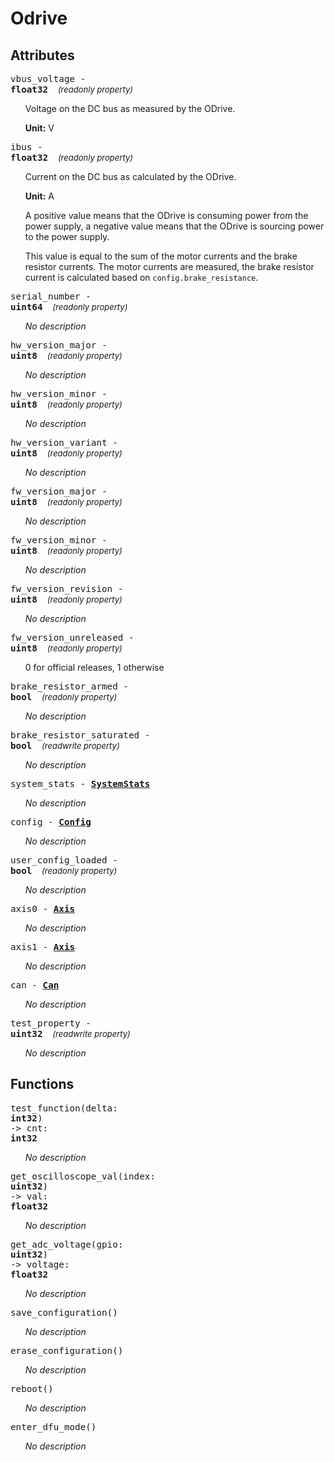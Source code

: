 





# Odrive

## Attributes



<big><code>vbus_voltage - 
**<span title="C type: float, Python type: float">float32</span>**</code></big>&nbsp;&nbsp;&nbsp;&nbsp;<span style="font-size: small;">_(readonly property)_</span>

<ul>

Voltage on the DC bus as measured by the ODrive.

**Unit:** V

</ul>

<big><code>ibus - 
**<span title="C type: float, Python type: float">float32</span>**</code></big>&nbsp;&nbsp;&nbsp;&nbsp;<span style="font-size: small;">_(readonly property)_</span>

<ul>

Current on the DC bus as calculated by the ODrive.



**Unit:** A

A positive value means that the ODrive is consuming power from the power supply,
a negative value means that the ODrive is sourcing power to the power supply.

This value is equal to the sum of the motor currents and the brake resistor currents.
The motor currents are measured, the brake resistor current is calculated based on
`config.brake_resistance`.
</ul>

<big><code>serial_number - 
**<span title="C type: uint64_t, Python type: int">uint64</span>**</code></big>&nbsp;&nbsp;&nbsp;&nbsp;<span style="font-size: small;">_(readonly property)_</span>

<ul>

_No description_</ul>

<big><code>hw_version_major - 
**<span title="C type: uint8_t, Python type: int">uint8</span>**</code></big>&nbsp;&nbsp;&nbsp;&nbsp;<span style="font-size: small;">_(readonly property)_</span>

<ul>

_No description_</ul>

<big><code>hw_version_minor - 
**<span title="C type: uint8_t, Python type: int">uint8</span>**</code></big>&nbsp;&nbsp;&nbsp;&nbsp;<span style="font-size: small;">_(readonly property)_</span>

<ul>

_No description_</ul>

<big><code>hw_version_variant - 
**<span title="C type: uint8_t, Python type: int">uint8</span>**</code></big>&nbsp;&nbsp;&nbsp;&nbsp;<span style="font-size: small;">_(readonly property)_</span>

<ul>

_No description_</ul>

<big><code>fw_version_major - 
**<span title="C type: uint8_t, Python type: int">uint8</span>**</code></big>&nbsp;&nbsp;&nbsp;&nbsp;<span style="font-size: small;">_(readonly property)_</span>

<ul>

_No description_</ul>

<big><code>fw_version_minor - 
**<span title="C type: uint8_t, Python type: int">uint8</span>**</code></big>&nbsp;&nbsp;&nbsp;&nbsp;<span style="font-size: small;">_(readonly property)_</span>

<ul>

_No description_</ul>

<big><code>fw_version_revision - 
**<span title="C type: uint8_t, Python type: int">uint8</span>**</code></big>&nbsp;&nbsp;&nbsp;&nbsp;<span style="font-size: small;">_(readonly property)_</span>

<ul>

_No description_</ul>

<big><code>fw_version_unreleased - 
**<span title="C type: uint8_t, Python type: int">uint8</span>**</code></big>&nbsp;&nbsp;&nbsp;&nbsp;<span style="font-size: small;">_(readonly property)_</span>

<ul>

0 for official releases, 1 otherwise</ul>

<big><code>brake_resistor_armed - 
**<span title="C type: bool, Python type: bool">bool</span>**</code></big>&nbsp;&nbsp;&nbsp;&nbsp;<span style="font-size: small;">_(readonly property)_</span>

<ul>

_No description_</ul>

<big><code>brake_resistor_saturated - 
**<span title="C type: bool, Python type: bool">bool</span>**</code></big>&nbsp;&nbsp;&nbsp;&nbsp;<span style="font-size: small;">_(readwrite property)_</span>

<ul>

_No description_</ul>

<big><code>system_stats - **[<span >SystemStats</span>](odrive.systemstats.md)**</code></big>

<ul>

_No description_</ul>

<big><code>config - **[<span >Config</span>](odrive.config.md)**</code></big>

<ul>

_No description_</ul>

<big><code>user_config_loaded - 
**<span title="C type: bool, Python type: bool">bool</span>**</code></big>&nbsp;&nbsp;&nbsp;&nbsp;<span style="font-size: small;">_(readonly property)_</span>

<ul>

_No description_</ul>

<big><code>axis0 - **[<span >Axis</span>](axis.md)**</code></big>

<ul>

_No description_</ul>

<big><code>axis1 - **[<span >Axis</span>](axis.md)**</code></big>

<ul>

_No description_</ul>

<big><code>can - **[<span >Can</span>](odrive.can.md)**</code></big>

<ul>

_No description_</ul>

<big><code>test_property - 
**<span title="C type: uint32_t, Python type: int">uint32</span>**</code></big>&nbsp;&nbsp;&nbsp;&nbsp;<span style="font-size: small;">_(readwrite property)_</span>

<ul>

_No description_</ul>



## Functions



<big><code>test_function(delta: 
**<span title="C type: int32_t, Python type: int">int32</span>**) -> cnt: 
**<span title="C type: int32_t, Python type: int">int32</span>**</code></big>

<ul>

_No description_</ul>

<big><code>get_oscilloscope_val(index: 
**<span title="C type: uint32_t, Python type: int">uint32</span>**) -> val: 
**<span title="C type: float, Python type: float">float32</span>**</code></big>

<ul>

_No description_</ul>

<big><code>get_adc_voltage(gpio: 
**<span title="C type: uint32_t, Python type: int">uint32</span>**) -> voltage: 
**<span title="C type: float, Python type: float">float32</span>**</code></big>

<ul>

_No description_</ul>

<big><code>save_configuration()</code></big>

<ul>

_No description_</ul>

<big><code>erase_configuration()</code></big>

<ul>

_No description_</ul>

<big><code>reboot()</code></big>

<ul>

_No description_</ul>

<big><code>enter_dfu_mode()</code></big>

<ul>

_No description_</ul>

